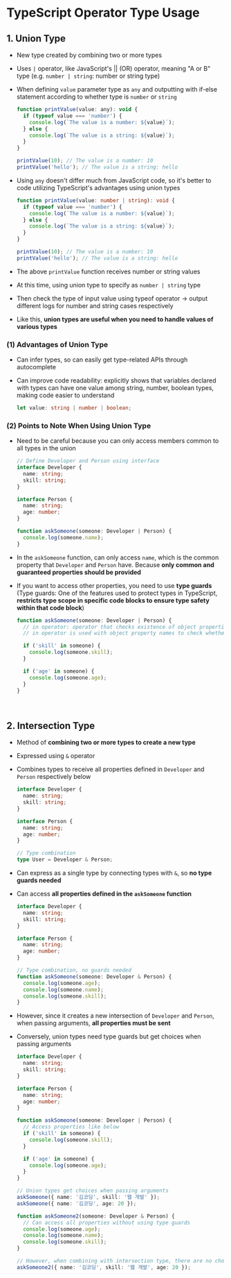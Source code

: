 # TypeScript Operator Type Usage

## 1. Union Type

- New type created by combining two or more types
- Uses `|` operator, like JavaScript's || (OR) operator, meaning "A or B" type (e.g. `number | string`: number or string type)

- When defining `value` parameter type as `any` and outputting with if-else statement according to whether type is `number` or `string`

  ```javascript
  function printValue(value: any): void {
    if (typeof value === 'number') {
      console.log(`The value is a number: ${value}`);
    } else {
      console.log(`The value is a string: ${value}`);
    }
  }

  printValue(10); // The value is a number: 10
  printValue('hello'); // The value is a string: hello
  ```

- Using `any` doesn't differ much from JavaScript code, so it's better to code utilizing TypeScript's advantages using union types

  ```typescript
  function printValue(value: number | string): void {
    if (typeof value === 'number') {
      console.log(`The value is a number: ${value}`);
    } else {
      console.log(`The value is a string: ${value}`);
    }
  }

  printValue(10); // The value is a number: 10
  printValue('hello'); // The value is a string: hello
  ```

- The above `printValue` function receives number or string values
- At this time, using union type to specify as `number | string` type
- Then check the type of input value using typeof operator → output different logs for number and string cases respectively
- Like this, **union types are useful when you need to handle values of various types**

### (1) Advantages of Union Type

- Can infer types, so can easily get type-related APIs through autocomplete
- Can improve code readability: explicitly shows that variables declared with types can have one value among string, number, boolean types, making code easier to understand

  ```typescript
  let value: string | number | boolean;
  ```

### (2) Points to Note When Using Union Type

- Need to be careful because you can only access members common to all types in the union

  ```typescript
  // Define Developer and Person using interface
  interface Developer {
    name: string;
    skill: string;
  }

  interface Person {
    name: string;
    age: number;
  }
  ```

  ```typescript
  function askSomeone(someone: Developer | Person) {
    console.log(someone.name);
  }
  ```

- In the `askSomeone` function, can only access `name`, which is the common property that `Developer` and `Person` have. Because **only common and guaranteed properties should be provided**
- If you want to access other properties, you need to use **type guards** (Type guards: One of the features used to protect types in TypeScript, **restricts type scope in specific code blocks to ensure type safety within that code block**)

  ```typescript
  function askSomeone(someone: Developer | Person) {
    // in operator: operator that checks existence of object properties in TypeScript
    // in operator is used with object property names to check whether that property exists within the object

    if ('skill' in someone) {
      console.log(someone.skill);
    }

    if ('age' in someone) {
      console.log(someone.age);
    }
  }
  ```

<br/>

## 2. Intersection Type

- Method of **combining two or more types to create a new type**
- Expressed using `&` operator

- Combines types to receive all properties defined in `Developer` and `Person` respectively below

  ```typescript
  interface Developer {
    name: string;
    skill: string;
  }

  interface Person {
    name: string;
    age: number;
  }

  // Type combination
  type User = Developer & Person;
  ```

- Can express as a single type by connecting types with `&`, so **no type guards needed**
- Can access **all properties defined in the `askSomeone` function**

  ```typescript
  interface Developer {
    name: string;
    skill: string;
  }

  interface Person {
    name: string;
    age: number;
  }

  // Type combination, no guards needed
  function askSomeone(someone: Developer & Person) {
    console.log(someone.age);
    console.log(someone.name);
    console.log(someone.skill);
  }
  ```

- However, since it creates a new intersection of `Developer` and `Person`, when passing arguments, **all properties must be sent**
- Conversely, union types need type guards but get choices when passing arguments

  ```typescript
  interface Developer {
    name: string;
    skill: string;
  }

  interface Person {
    name: string;
    age: number;
  }

  function askSomeone(someone: Developer | Person) {
    // Access properties like below
    if ('skill' in someone) {
      console.log(someone.skill);
    }

    if ('age' in someone) {
      console.log(someone.age);
    }
  }

  // Union types get choices when passing arguments
  askSomeone({ name: '김코딩', skill: '웹 개발' });
  askSomeone({ name: '김코딩', age: 20 });

  function askSomeone2(someone: Developer & Person) {
    // Can access all properties without using type guards
    console.log(someone.age);
    console.log(someone.name);
    console.log(someone.skill);
  }

  // However, when combining with intersection type, there are no choices when passing arguments
  askSomeone2({ name: '김코딩', skill: '웹 개발', age: 20 });
  ```
